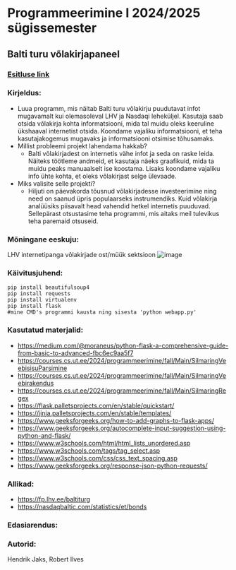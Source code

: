 # Programmeerimine I 2024/2025 sügissemester
## Balti turu võlakirjapaneel

### [Esitluse link](https://docs.google.com/presentation/d/16npRurexGRr1fuarI6YzEbnIaRRfMJyTs7zUo1wRzM0/edit?usp=sharing)

### Kirjeldus:
 - Luua programm, mis näitab Balti turu võlakirju puudutavat infot mugavamalt kui olemasoleval LHV ja Nasdaqi leheküljel. Kasutaja saab otsida võlakirja kohta informatsiooni, mida tal muidu oleks keeruline ükshaaval internetist otsida. Koondame vajaliku informatsiooni, et teha kasutajakogemus mugavaks ja informatsiooni otsimise tõhusamaks.
- Millist probleemi projekt lahendama hakkab?
    - Balti võlakirjadest on internetis vähe infot ja seda on raske leida. Näiteks töötleme andmeid, et kasutaja näeks graafikuid, mida ta muidu peaks manuaalselt ise koostama. Lisaks koondame vajaliku info ühte kohta, et oleks võlakirjast selge ülevaade.
- Miks valisite selle projekti?
    - Hiljuti on päevakorda tõusnud võlakirjadesse investeerimine ning need on saanud üpris populaarseks instrumendiks. Kuid võlakirja analüüsiks piisavalt head vahendid hetkel internetis puuduvad. Sellepärast otsustasime teha programmi, mis aitaks meil tulevikus teha paremaid otsuseid.


### Mõningane eeskuju:
LHV internetipanga võlakirjade ost/müük sektsioon
![image](https://github.com/user-attachments/assets/1cf3922b-1520-4f50-baa1-d10a9e8f4f89)


### Käivitusjuhend:
```
pip install beautifulsoup4
pip install requests
pip install virtualenv
pip install flask
#mine CMD's programmi kausta ning sisesta 'python webapp.py'
```


### Kasutatud materjalid:
- https://medium.com/@moraneus/python-flask-a-comprehensive-guide-from-basic-to-advanced-fbc6ec9aa5f7
- https://courses.cs.ut.ee/2024/programmeerimine/fall/Main/SilmaringVeebisisuParsimine 
- https://courses.cs.ut.ee/2024/programmeerimine/fall/Main/SilmaringVeebirakendus 
- https://courses.cs.ut.ee/2024/programmeerimine/fall/Main/SilmaringRegex 
- https://flask.palletsprojects.com/en/stable/quickstart/ 
- https://jinja.palletsprojects.com/en/stable/templates/ 
- https://www.geeksforgeeks.org/how-to-add-graphs-to-flask-apps/ 
- https://www.geeksforgeeks.org/autocomplete-input-suggestion-using-python-and-flask/
- https://www.w3schools.com/html/html_lists_unordered.asp
- https://www.w3schools.com/tags/tag_select.asp
- https://www.w3schools.com/css/css_text_spacing.asp 
- https://www.geeksforgeeks.org/response-json-python-requests/


### Allikad:
- https://fp.lhv.ee/baltiturg
- https://nasdaqbaltic.com/statistics/et/bonds

### Edasiarendus: 


### Autorid:
Hendrik Jaks, Robert Ilves
